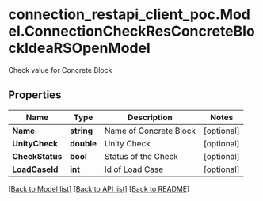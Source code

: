 # connection_restapi_client_poc.Model.ConnectionCheckResConcreteBlockIdeaRSOpenModel
Check value for Concrete Block

## Properties

Name | Type | Description | Notes
------------ | ------------- | ------------- | -------------
**Name** | **string** | Name of Concrete Block | [optional] 
**UnityCheck** | **double** | Unity Check | [optional] 
**CheckStatus** | **bool** | Status of the Check | [optional] 
**LoadCaseId** | **int** | Id of Load Case | [optional] 

[[Back to Model list]](../README.md#documentation-for-models) [[Back to API list]](../README.md#documentation-for-api-endpoints) [[Back to README]](../README.md)

